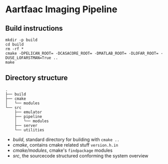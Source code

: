 Aartfaac Imaging Pipeline
=========================

Build instructions
------------------
    mkdir -p build
    cd build
    rm -rf *
    cmake -DPELICAN_ROOT= -DCASACORE_ROOT= -DMATLAB_ROOT= -DLOFAR_ROOT= -DUSE_LOFARSTMAN=True ..
    make

Directory structure
-------------------
    .
    ├── build
    ├── cmake
    │   └── modules
    └── src
        ├── emulator
        ├── pipeline
        │   └── modules
        ├── server
        └── utilities

* _build_, standard directory for building with `cmake ..`
* _cmake_, contains cmake related stuff `version.h.in`
* _cmake/modules_, cmake's `findpackage` modules
* _src_, the sourcecode structured conforming the system overview

